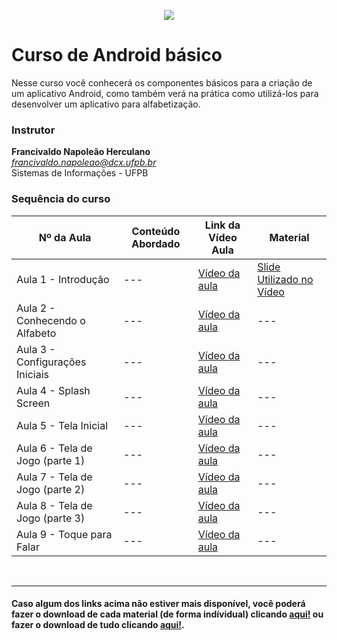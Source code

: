 <p align="center">
  <img src="https://github.com/a4s-ufpb/Designs/blob/master/logo_slogan.png" />
</p>

# Curso de Android básico

Nesse curso você conhecerá os componentes básicos para a criação de um aplicativo Android, como também verá na prática como utilizá-los para desenvolver um aplicativo para alfabetização.

### Instrutor
**Francivaldo Napoleão Herculano** </br>
*francivaldo.napoleao@dcx.ufpb.br* </br>
Sistemas de Informações - UFPB 


### Sequência do curso

| Nº da Aula | Conteúdo Abordado | Link da Vídeo Aula | Material |
| -- | -- | -- | -- |
| Aula 1 - Introdução | --- | [Vídeo da aula ](https://www.youtube.com/watch?v=re6skw96AUk&list=PLvvprU6lfoKhxuKOhV-RfEq0-6fV5NVsF&index=1) | [Slide Utilizado no Vídeo](https://docs.google.com/presentation/d/1aM5jXkQ3aokBHLzz4WVNIoTICXZL5G-UifHEenVvAAs/edit?usp=sharing) |
| Aula 2 - Conhecendo o Alfabeto | --- | [Vídeo da aula ]( https://www.youtube.com/watch?v=fW5v6fDpDwc&list=PLvvprU6lfoKhxuKOhV-RfEq0-6fV5NVsF&index=2) | --- |
| Aula 3 - Configurações Iniciais | --- | [Vídeo da aula ]( https://www.youtube.com/watch?v=fW5v6fDpDwc&list=PLvvprU6lfoKhxuKOhV-RfEq0-6fV5NVsF&index=3) | --- |
| Aula 4 - Splash Screen | --- | [Vídeo da aula ]( https://www.youtube.com/watch?v=fW5v6fDpDwc&list=PLvvprU6lfoKhxuKOhV-RfEq0-6fV5NVsF&index=4) | --- |
| Aula 5 - Tela Inicial | --- | [Vídeo da aula ]( https://www.youtube.com/watch?v=fW5v6fDpDwc&list=PLvvprU6lfoKhxuKOhV-RfEq0-6fV5NVsF&index=5) | --- |
| Aula 6 - Tela de Jogo (parte 1) | --- | [Vídeo da aula ]( https://www.youtube.com/watch?v=fW5v6fDpDwc&list=PLvvprU6lfoKhxuKOhV-RfEq0-6fV5NVsF&index=6) | --- |
| Aula 7 - Tela de Jogo (parte 2) | --- | [Vídeo da aula ]( https://www.youtube.com/watch?v=fW5v6fDpDwc&list=PLvvprU6lfoKhxuKOhV-RfEq0-6fV5NVsF&index=7) | --- |
| Aula 8 - Tela de Jogo (parte 3) | --- | [Vídeo da aula ]( https://www.youtube.com/watch?v=fW5v6fDpDwc&list=PLvvprU6lfoKhxuKOhV-RfEq0-6fV5NVsF&index=8) | --- |
| Aula 9 - Toque para Falar | --- | [Vídeo da aula ]( https://www.youtube.com/watch?v=fW5v6fDpDwc&list=PLvvprU6lfoKhxuKOhV-RfEq0-6fV5NVsF&index=9) | --- |


</br>

--- 
#### Caso algum dos links acima não estiver mais disponível, você poderá fazer o download de cada material (de forma indívidual) clicando [aqui!](https://github.com/a4s-ufpb/Acoes-Formação/Android-basico) ou fazer o download de tudo clicando [aqui!](https://drive.google.com/file/d/1EYQVyTDV_LaA39JhftrAm2zF_SFoGtPv/view?usp=sharing).
